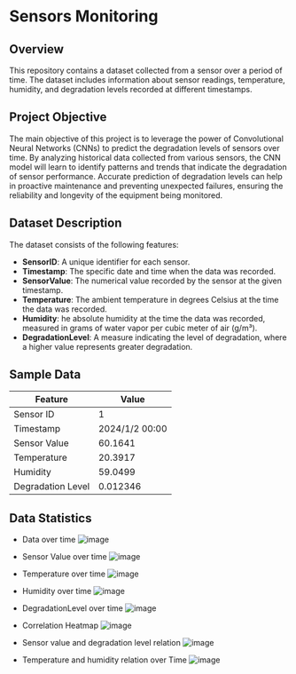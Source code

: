 # Sensors Monitoring

## Overview

This repository contains a dataset collected from a sensor over a period of time. The dataset includes information about sensor readings, temperature, humidity, and degradation levels recorded at different timestamps.

## Project Objective

The main objective of this project is to leverage the power of Convolutional Neural Networks (CNNs) to predict the degradation levels of sensors over time. By analyzing historical data collected from various sensors, the CNN model will learn to identify patterns and trends that indicate the degradation of sensor performance. Accurate prediction of degradation levels can help in proactive maintenance and preventing unexpected failures, ensuring the reliability and longevity of the equipment being monitored.

## Dataset Description

The dataset consists of the following features:

- **SensorID**: A unique identifier for each sensor.
- **Timestamp**: The specific date and time when the data was recorded.
- **SensorValue**: The numerical value recorded by the sensor at the given timestamp. 
- **Temperature**: The ambient temperature in degrees Celsius at the time the data was recorded.
- **Humidity**: he absolute humidity at the time the data was recorded, measured in grams of water vapor per cubic meter of air (g/m³). 
- **DegradationLevel**: A measure indicating the level of degradation, where a higher value represents greater degradation.

## Sample Data
|Feature | Value |
|----|----|
|Sensor ID | 1|
|Timestamp | 2024/1/2 00:00 |
|Sensor Value | 60.1641 |
|Temperature | 20.3917 |
|Humidity | 59.0499 |
|Degradation Level |0.012346 |

## Data Statistics

- Data over time
![image](https://github.com/dlrow18/cheminf-EDU/assets/166999523/cadcc85b-17a5-477b-81f6-38adeb43020a)

- Sensor Value over time
![image](https://github.com/dlrow18/cheminf-EDU/assets/166999523/a93b64aa-47c7-433b-9bd9-829b76d17b74)

- Temperature over time
![image](https://github.com/dlrow18/cheminf-EDU/assets/166999523/b5ab5fec-8eb6-48f6-bf18-606ac6f50489)

- Humidity over time
![image](https://github.com/dlrow18/cheminf-EDU/assets/166999523/caa4b8c0-8f84-48cf-9666-e5dbe6c9a3fd)

- DegradationLevel over time
![image](https://github.com/dlrow18/cheminf-EDU/assets/166999523/20d6dc29-65b0-4f70-b1a4-cd16a41609b3)

- Correlation Heatmap
![image](https://github.com/dlrow18/cheminf-EDU/assets/166999523/1eb34ac8-87f4-4660-8cb4-3517df4af9e8)

- Sensor value and degradation level relation
![image](https://github.com/dlrow18/cheminf-EDU/assets/166999523/ae1daeb5-a70f-42e6-89d5-76eebfe9754d)

- Temperature and humidity  relation over Time
![image](https://github.com/dlrow18/cheminf-EDU/assets/166999523/95f5b30c-dd83-47b7-a6b2-2ed2a4ba1449)


 

